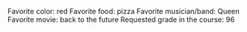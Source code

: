 Favorite color: red
Favorite food: pizza
Favorite musician/band: Queen
Favorite movie: back to the future
Requested grade in the course: 96

